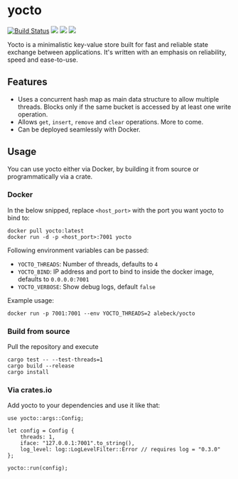 # yocto

[![Build Status](https://cloud.drone.io/api/badges/alebeck/yocto/status.svg)](https://cloud.drone.io/alebeck/yocto)
[![](https://img.shields.io/crates/v/yocto.svg)](https://crates.io/crates/yocto)
[![](https://images.microbadger.com/badges/version/alebeck/yocto.svg)](https://hub.docker.com/r/alebeck/yocto)
[![](https://images.microbadger.com/badges/image/alebeck/yocto.svg)](https://hub.docker.com/r/alebeck/yocto)

Yocto is a minimalistic key-value store built for fast and reliable state exchange between applications. It's written with an emphasis on reliability, speed and ease-to-use.

## Features

- Uses a concurrent hash map as main data structure to allow multiple threads. Blocks only if the same bucket is accessed by at least one write operation.
- Allows `get`, `insert`, `remove` and `clear` operations. More to come.
- Can be deployed seamlessly with Docker.

## Usage

You can use yocto either via Docker, by building it from source or programmatically via a crate.

### Docker 

In the below snipped, replace `<host_port>` with the port you want yocto to bind to:

```
docker pull yocto:latest
docker run -d -p <host_port>:7001 yocto
```

Following environment variables can be passed:

- `YOCTO_THREADS`: Number of threads, defaults to `4`
- `YOCTO_BIND`: IP address and port to bind to inside the docker image, defaults to `0.0.0.0:7001`
- `YOCTO_VERBOSE`: Show debug logs, default `false`

Example usage:
```
docker run -p 7001:7001 --env YOCTO_THREADS=2 alebeck/yocto 
```

### Build from source

Pull the repository and execute 

```
cargo test -- --test-threads=1
cargo build --release
cargo install
```

### Via crates.io

Add yocto to your dependencies and use it like that:
```
use yocto::args::Config;

let config = Config {
    threads: 1,
    iface: "127.0.0.1:7001".to_string(),
    log_level: log::LogLevelFilter::Error // requires log = "0.3.0"
};

yocto::run(config);
```
